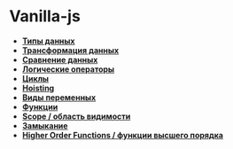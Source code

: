 # Vanilla-js

* **<a href="./pages/types">Типы данных</a>**
* **<a href="./pages/transformation">Трансформация данных</a>**
* **<a href="./pages/compare">Сравнение данных</a>**
* **<a href="./pages/logic-operators">Логические операторы</a>**
* **<a href="./pages/cycles">Циклы</a>**
* **<a href="./pages/hoisting">Hoisting</a>**
* **<a href="./pages/variables">Виды переменных</a>**
* **<a href="./pages/functions">Функции</a>**
* **<a href="./pages/scope">Scope / область видимости</a>**
* **<a href="./pages/closure">Замыкание</a>**
* **<a href="./pages/higher-order-functions">Higher Order Functions / функции высшего порядка</a>**
